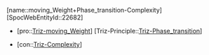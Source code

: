 ﻿---
type: TrizContradiction
aliases:
- moving_Weight+Phase_transition-Complexity
license: CC BY-SA 4.0
copyright: https://github.com/SpocWeb
IsDeleted: false
IsReadOnly: false
Confidential: public
tags: 
- Triz/Contradiction
---
[name::moving_Weight+Phase_transition-Complexity]
[SpocWebEntityId::22682]
+ [pro::[Triz-moving_Weight](tech/Triz/Parameter/Triz-moving_Weight.md)]
[Triz-Principle::[Triz-Phase_transition](tech/Triz/Principle/Triz-Phase_transition.md)]
- [con::[Triz-Complexity](tech/Triz/Parameter/Triz-Complexity.md)]

